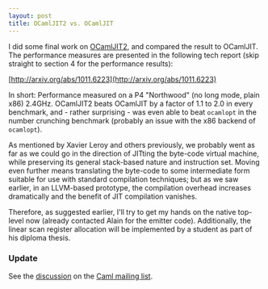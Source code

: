 ```yaml
---
layout: post
title: OCamlJIT2 vs. OCamlJIT
---
```


I did some final work on [OCamlJIT2](/2010/11/16/ocamljit-20), and compared the result to OCamlJIT. The performance measures are presented in the following tech report (skip straight to section 4 for the performance results):

[http://arxiv.org/abs/1011.6223](http://arxiv.org/abs/1011.6223)

In short: Performance measured on a P4 "Northwood" (no long mode, plain x86) 2.4GHz. OCamlJIT2 beats OCamlJIT by a factor of 1.1 to 2.0 in every benchmark, and - rather surprising - was even able to beat `ocamlopt` in the number crunching benchmark (probably an issue with the x86 backend of `ocamlopt`).

As mentioned by Xavier Leroy and others previously, we probably went as far as we could go in the direction of JITting the byte-code virtual machine, while preserving its general stack-based nature and instruction set. Moving even further means translating the byte-code to some intermediate form suitable for use with standard compilation techniques; but as we saw earlier, in an LLVM-based prototype, the compilation overhead increases dramatically and the benefit of JIT compilation vanishes.

Therefore, as suggested earlier, I'll try to get my hands on the native top-level now (already contacted Alain for the emitter code). Additionally, the linear scan register allocation will be implemented by a student as part of his diploma thesis.

### Update

See the [discussion](http://caml.inria.fr/pub/ml-archives/caml-list/2010/11/7363093c6ecec4e7fea18ccdfcf3366b.en.html) on the [Caml mailing list](http://caml.inria.fr/pub/ml-archives/caml-list/index.en.html).
